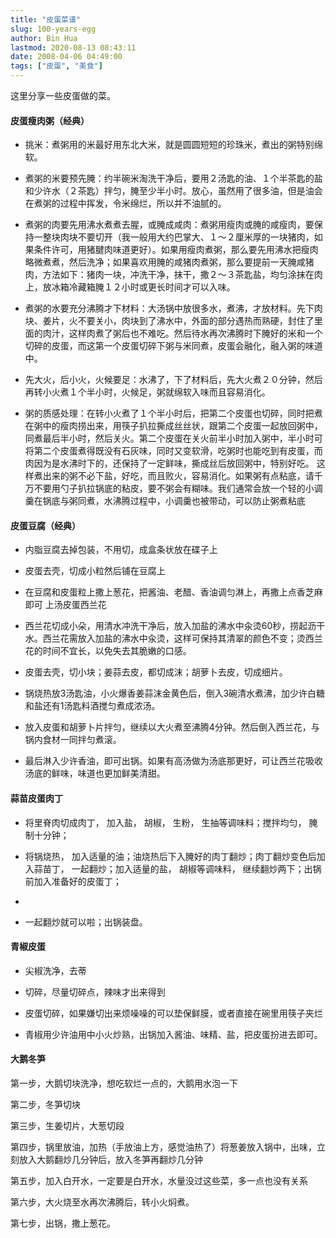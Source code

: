 ```yaml
---
title: "皮蛋菜谱"
slug: 100-years-egg
author: Bin Hua
lastmod: 2020-08-13 08:43:11
date: 2008-04-06 04:49:00
tags: ["皮蛋", "美食"]
---
```


这里分享一些皮蛋做的菜。

#### 皮蛋瘦肉粥（经典）

- 挑米：煮粥用的米最好用东北大米，就是圆圆短短的珍珠米，煮出的粥特别绵软。 

- 煮粥的米要预先腌：约半碗米淘洗干净后，要用２汤匙的油、１个半茶匙的盐和少许水（２茶匙）拌匀，腌至少半小时。放心，虽然用了很多油，但是油会在煮粥的过程中挥发，令米绵烂，所以并不油腻的。 

- 煮粥的肉要先用沸水煮煮去腥，或腌成咸肉：煮粥用瘦肉或腌的咸瘦肉，要保持一整块肉块不要切开（我一般用大约巴掌大、１～２厘米厚的一块猪肉，如果条件许可，用猪腱肉味道更好）。如果用瘦肉煮粥，那么要先用沸水把瘦肉略微煮煮，然后洗净；如果喜欢用腌的咸猪肉煮粥，那么要提前一天腌咸猪肉，方法如下：猪肉一块，冲洗干净，抹干，撒２～３茶匙盐，均匀涂抹在肉上，放冰箱冷藏箱腌１２小时或更长时间才可以入味。 

- 煮粥的水要充分沸腾才下材料：大汤锅中放很多水，煮沸，才放材料。先下肉块、姜片，火不要关小，肉块到了沸水中，外面的部分遇热而熟硬，封住了里面的肉汁，这样肉煮了粥后也不难吃。然后待水再次沸腾时下腌好的米和一个切碎的皮蛋，而这第一个皮蛋切碎下粥与米同煮，皮蛋会融化，融入粥的味道中。 

- 先大火，后小火，火候要足：水沸了，下了材料后，先大火煮２０分钟，然后再转小火煮１个半小时，火候足，粥就绵软入味而且容易消化。 

- 粥的质感处理：在转小火煮了１个半小时后，把第二个皮蛋也切碎，同时把煮在粥中的瘦肉捞出来，用筷子扒拉撕成丝丝状，跟第二个皮蛋一起放回粥中，同煮最后半小时，然后关火。第二个皮蛋在关火前半小时加入粥中，半小时可将第二个皮蛋煮得既没有石灰味，同时又变软滑，吃粥时也能吃到有皮蛋，而肉因为是水沸时下的，还保持了一定鲜味，撕成丝后放回粥中，特别好吃。 
这样煮出来的粥不必下盐，好吃，而且败火，容易消化。如果粥有点粘底，请千万不要用勺子扒拉锅底的粘皮，要不粥会有糊味。我们通常会放一个轻的小调羹在锅底与粥同煮，水沸腾过程中，小调羹也被带动，可以防止粥煮粘底

#### 皮蛋豆腐（经典）
 
- 内脂豆腐去掉包装，不用切，成盒条状放在碟子上 
 
- 皮蛋去壳，切成小粒然后铺在豆腐上 
 
- 在豆腐和皮蛋粒上撒上葱花，把酱油、老醋、香油调匀淋上，再撒上点香芝麻即可 
上汤皮蛋西兰花

- 西兰花切成小朵，用清水冲洗干净后，放入加盐的沸水中汆烫60秒，捞起沥干水。西兰花需放入加盐的沸水中汆烫，这样可保持其清翠的颜色不变；烫西兰花的时间不宜长，以免失去其脆嫩的口感。 

- 皮蛋去壳，切小块；姜蒜去皮，都切成沫；胡萝卜去皮，切成细片。 

- 锅烧热放3汤匙油，小火爆香姜蒜沫金黄色后，倒入3碗清水煮沸，加少许白糖和盐还有1汤匙料酒搅匀煮成浓汤。 

- 放入皮蛋和胡萝卜片拌匀，继续以大火煮至沸腾4分钟。然后倒入西兰花，与锅内食材一同拌匀煮滚。 

- 最后淋入少许香油，即可出锅。如果有高汤做为汤底那更好，可让西兰花吸收汤底的鲜味，味道也更加鲜美清甜。 

#### 蒜苗皮蛋肉丁
 
- 将里脊肉切成肉丁， 加入盐， 胡椒， 生粉， 生抽等调味料；搅拌均匀， 腌制十分钟； 

- 将锅烧热， 加入适量的油；油烧热后下入腌好的肉丁翻炒；肉丁翻炒变色后加入蒜苗丁， 一起翻炒；加入适量的盐， 胡椒等调味料， 继续翻炒两下；出锅前加入准备好的皮蛋丁； 

- 
- 一起翻炒就可以啦；出锅装盘。 

#### 青椒皮蛋

- 尖椒洗净，去蒂 

- 切碎，尽量切碎点，辣味才出来得到 

- 皮蛋切碎，如果嫌切出来烦噪噪的可以垫保鲜膜，或者直接在碗里用筷子夹烂 

- 青椒用少许油用中小火炒熟，出锅加入酱油、味精、盐，把皮蛋扮进去即可。 

#### 大鹅冬笋

第一步，大鹅切块洗净，想吃软烂一点的，大鹅用水泡一下

第二步，冬笋切块

第三步，生姜切片，大葱切段

第四步，锅里放油，加热（手放油上方，感觉油热了）将葱姜放入锅中，出味，立刻放入大鹅翻炒几分钟后，放入冬笋再翻炒几分钟

第五步，加入白开水，一定要是白开水，水量没过这些菜，多一点也没有关系

第六步，大火烧至水再次沸腾后，转小火焖煮。

第七步，出锅，撒上葱花。
